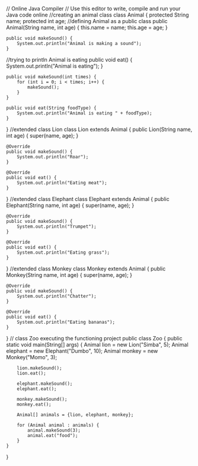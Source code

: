 // Online Java Compiler
// Use this editor to write, compile and run your Java code online
//creating an animal class
class Animal {
    protected String name;
    protected int age;
//defining Animal as a public class
    public Animal(String name, int age) {
        this.name = name;
        this.age = age;
    }

    public void makeSound() {
        System.out.println("Animal is making a sound");
    }
//trying to println Animal is eating
    public void eat() {
        System.out.println("Animal is eating");
    }

    public void makeSound(int times) {
        for (int i = 0; i < times; i++) {
            makeSound();
        }
    }

    public void eat(String foodType) {
        System.out.println("Animal is eating " + foodType);
    }
}
//extended class Lion
class Lion extends Animal {
    public Lion(String name, int age) {
        super(name, age);
    }

    @Override
    public void makeSound() {
        System.out.println("Roar");
    }

    @Override
    public void eat() {
        System.out.println("Eating meat");
    }
}
//extended class Elephant 
class Elephant extends Animal {
    public Elephant(String name, int age) {
        super(name, age);
    }

    @Override
    public void makeSound() {
        System.out.println("Trumpet");
    }

    @Override
    public void eat() {
        System.out.println("Eating grass");
    }
}
//extended class Monkey
class Monkey extends Animal {
    public Monkey(String name, int age) {
        super(name, age);
    }

    @Override
    public void makeSound() {
        System.out.println("Chatter");
    }

    @Override
    public void eat() {
        System.out.println("Eating bananas");
    }
}
// class Zoo executing the functioning project
public class Zoo {
    public static void main(String[] args) {
        Animal lion = new Lion("Simba", 5);
        Animal elephant = new Elephant("Dumbo", 10);
        Animal monkey = new Monkey("Momo", 3);

        lion.makeSound();
        lion.eat();

        elephant.makeSound();
        elephant.eat();

        monkey.makeSound();
        monkey.eat();

        Animal[] animals = {lion, elephant, monkey};

        for (Animal animal : animals) {
            animal.makeSound(3);
            animal.eat("food");
        }
    }
}
